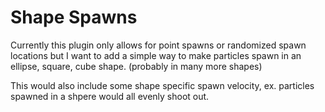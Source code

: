 # Shape Spawns

Currently this plugin only allows for point spawns or randomized spawn locations but I want to add a simple way to make particles spawn in an ellipse, square, cube shape. (probably in many more shapes)

This would also include some shape specific spawn velocity, ex. particles spawned in a shpere would all evenly shoot out.

